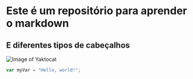 # Este é um repositório para aprender o markdown

## E diferentes tipos de cabeçalhos

![Image of Yaktocat](https://octodex.github.com/images/yaktocat.png)

``` javascript
var myVar = "Hello, world!";
```
